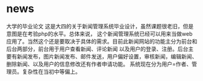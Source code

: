 # news
大学的毕业论文
这是大四的关于新闻管理系统毕业设计，虽然课题很老旧，但是意图是在考验php的水平。总体来说，
这个新闻管理系统已经可以用来当做web应用了。当然这个还是要取决于具体的需求。目前此新闻网站的功能主分为前台和后台两部分，前台用于用户查看新闻、评论新闻
以及用户的登录、注册。后台主要有新闻发布，图片新闻发布、邮件发送，用户偏好设置，审核新闻，编辑新闻、删除新闻、以及用户的信息修改还有作者申请功能。
系统现在分为用户=作者、管理员。复杂性在当初中等偏上。

